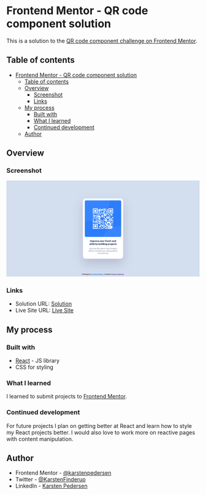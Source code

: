 # Frontend Mentor - QR code component solution

This is a solution to the [QR code component challenge on Frontend Mentor](https://www.frontendmentor.io/challenges/qr-code-component-iux_sIO_H).

## Table of contents

- [Frontend Mentor - QR code component solution](#frontend-mentor---qr-code-component-solution)
  - [Table of contents](#table-of-contents)
  - [Overview](#overview)
    - [Screenshot](#screenshot)
    - [Links](#links)
  - [My process](#my-process)
    - [Built with](#built-with)
    - [What I learned](#what-i-learned)
    - [Continued development](#continued-development)
  - [Author](#author)

## Overview

### Screenshot

![Solution on Desktop](solution-screenshot.png)

### Links

- Solution URL: [Solution](https://github.com/karstenpedersen/fm-qr-code-component)
- Live Site URL: [Live Site](https://fm-qr-code-component-brown.vercel.app/)

## My process

### Built with

- [React](https://reactjs.org/) - JS library
- CSS for styling

### What I learned

I learned to submit projects to [Frontend Mentor](https://www.frontendmentor.io).

### Continued development

For future projects I plan on getting better at React and learn how to style my React projects better. I would also love to work more on reactive pages with content manipulation.

## Author

- Frontend Mentor - [@karstenpedersen](https://www.frontendmentor.io/profile/karstenpedersen)
- Twitter - [@KarstenFinderup](https://twitter.com/KarstenFinderup)
- LinkedIn - [Karsten Pedersen](https://www.linkedin.com/in/karsten-pedersen-864418246/)
